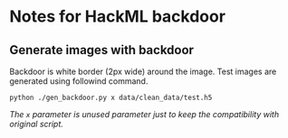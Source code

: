# Notes for HackML backdoor
## Generate images with backdoor
Backdoor is white border (2px wide) around the image. Test images are generated using followind command.
```
python ./gen_backdoor.py x data/clean_data/test.h5
```
_The `x` parameter is unused parameter just to keep the compatibility with original script._
